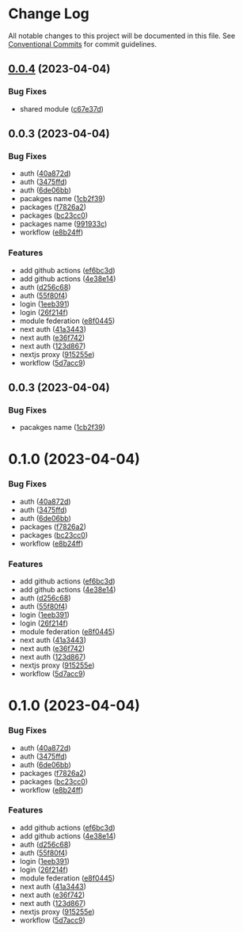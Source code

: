 # Change Log

All notable changes to this project will be documented in this file.
See [Conventional Commits](https://conventionalcommits.org) for commit guidelines.

## [0.0.4](https://github.com/ocean-network-express/mcfe-demo/compare/@ocean-network-express/mcfe-shared@0.0.3...@ocean-network-express/mcfe-shared@0.0.4) (2023-04-04)


### Bug Fixes

* shared module ([c67e37d](https://github.com/ocean-network-express/mcfe-demo/commit/c67e37d3c83249c14905eb20f62360ed4ff8c3f0))





## 0.0.3 (2023-04-04)


### Bug Fixes

* auth ([40a872d](https://github.com/ocean-network-express/mcfe-demo/commit/40a872d05357cc028427fe5e36038b12636a26a8))
* auth ([3475ffd](https://github.com/ocean-network-express/mcfe-demo/commit/3475ffddbfc6a4affd27d3bc267ebb79f37a21d6))
* auth ([6de06bb](https://github.com/ocean-network-express/mcfe-demo/commit/6de06bbc7544f7770054620b8f434bec89c73374))
* pacakges name ([1cb2f39](https://github.com/ocean-network-express/mcfe-demo/commit/1cb2f39b7370fd7394a12a8ca9c91166e00adb17))
* packages ([f7826a2](https://github.com/ocean-network-express/mcfe-demo/commit/f7826a2e516b75938e0ddfa3aa45ba8b31464bb8))
* packages ([bc23cc0](https://github.com/ocean-network-express/mcfe-demo/commit/bc23cc09de0dc7bae07d4cf18f67e3426188d199))
* packages name ([991933c](https://github.com/ocean-network-express/mcfe-demo/commit/991933c7a0da4049bfab5710e277d8e08bb90559))
* workflow ([e8b24ff](https://github.com/ocean-network-express/mcfe-demo/commit/e8b24ff0946295b2ed47f142acc753491c71a8fc))


### Features

* add github actions ([ef6bc3d](https://github.com/ocean-network-express/mcfe-demo/commit/ef6bc3d9ba608ef97c1b37e10a259fe0bd109709))
* add github actions ([4e38e14](https://github.com/ocean-network-express/mcfe-demo/commit/4e38e14acab387f515aa5007e7eb7728d125614f))
* auth ([d256c68](https://github.com/ocean-network-express/mcfe-demo/commit/d256c68af44a629ab3e3cac097cee73f47ca857a))
* auth ([55f80f4](https://github.com/ocean-network-express/mcfe-demo/commit/55f80f40460eb38e92cdb96189bd84a580f96e78))
* login ([1eeb391](https://github.com/ocean-network-express/mcfe-demo/commit/1eeb391db93652394b80eabcedda579bfbf29932))
* login ([26f214f](https://github.com/ocean-network-express/mcfe-demo/commit/26f214f2498a855cfbc86662735070acbb008f57))
* module federation ([e8f0445](https://github.com/ocean-network-express/mcfe-demo/commit/e8f04455511b1dd82cbab7933efada6fd095b94c))
* next auth ([41a3443](https://github.com/ocean-network-express/mcfe-demo/commit/41a34431f1cf29b603ca63fb4f8938b49485d672))
* next auth ([e36f742](https://github.com/ocean-network-express/mcfe-demo/commit/e36f74204404c91c246f43c8c20e561e954ffeec))
* next auth ([123d867](https://github.com/ocean-network-express/mcfe-demo/commit/123d8670e39bfb17a66bd069b6f4d41897270aea))
* nextjs proxy ([915255e](https://github.com/ocean-network-express/mcfe-demo/commit/915255e0696c7f52ab51c873fad3a55f49435f87))
* workflow ([5d7acc9](https://github.com/ocean-network-express/mcfe-demo/commit/5d7acc9cdf80edb8a72c2104794a5859aae4b7fa))





## 0.0.3 (2023-04-04)


### Bug Fixes

* pacakges name ([1cb2f39](https://github.com/ocean-network-express/mcfe-demo/commit/1cb2f39b7370fd7394a12a8ca9c91166e00adb17))



# 0.1.0 (2023-04-04)


### Bug Fixes

* auth ([40a872d](https://github.com/ocean-network-express/mcfe-demo/commit/40a872d05357cc028427fe5e36038b12636a26a8))
* auth ([3475ffd](https://github.com/ocean-network-express/mcfe-demo/commit/3475ffddbfc6a4affd27d3bc267ebb79f37a21d6))
* auth ([6de06bb](https://github.com/ocean-network-express/mcfe-demo/commit/6de06bbc7544f7770054620b8f434bec89c73374))
* packages ([f7826a2](https://github.com/ocean-network-express/mcfe-demo/commit/f7826a2e516b75938e0ddfa3aa45ba8b31464bb8))
* packages ([bc23cc0](https://github.com/ocean-network-express/mcfe-demo/commit/bc23cc09de0dc7bae07d4cf18f67e3426188d199))
* workflow ([e8b24ff](https://github.com/ocean-network-express/mcfe-demo/commit/e8b24ff0946295b2ed47f142acc753491c71a8fc))


### Features

* add github actions ([ef6bc3d](https://github.com/ocean-network-express/mcfe-demo/commit/ef6bc3d9ba608ef97c1b37e10a259fe0bd109709))
* add github actions ([4e38e14](https://github.com/ocean-network-express/mcfe-demo/commit/4e38e14acab387f515aa5007e7eb7728d125614f))
* auth ([d256c68](https://github.com/ocean-network-express/mcfe-demo/commit/d256c68af44a629ab3e3cac097cee73f47ca857a))
* auth ([55f80f4](https://github.com/ocean-network-express/mcfe-demo/commit/55f80f40460eb38e92cdb96189bd84a580f96e78))
* login ([1eeb391](https://github.com/ocean-network-express/mcfe-demo/commit/1eeb391db93652394b80eabcedda579bfbf29932))
* login ([26f214f](https://github.com/ocean-network-express/mcfe-demo/commit/26f214f2498a855cfbc86662735070acbb008f57))
* module federation ([e8f0445](https://github.com/ocean-network-express/mcfe-demo/commit/e8f04455511b1dd82cbab7933efada6fd095b94c))
* next auth ([41a3443](https://github.com/ocean-network-express/mcfe-demo/commit/41a34431f1cf29b603ca63fb4f8938b49485d672))
* next auth ([e36f742](https://github.com/ocean-network-express/mcfe-demo/commit/e36f74204404c91c246f43c8c20e561e954ffeec))
* next auth ([123d867](https://github.com/ocean-network-express/mcfe-demo/commit/123d8670e39bfb17a66bd069b6f4d41897270aea))
* nextjs proxy ([915255e](https://github.com/ocean-network-express/mcfe-demo/commit/915255e0696c7f52ab51c873fad3a55f49435f87))
* workflow ([5d7acc9](https://github.com/ocean-network-express/mcfe-demo/commit/5d7acc9cdf80edb8a72c2104794a5859aae4b7fa))





# 0.1.0 (2023-04-04)


### Bug Fixes

* auth ([40a872d](https://github.com/ocean-network-express/mcfe-demo/commit/40a872d05357cc028427fe5e36038b12636a26a8))
* auth ([3475ffd](https://github.com/ocean-network-express/mcfe-demo/commit/3475ffddbfc6a4affd27d3bc267ebb79f37a21d6))
* auth ([6de06bb](https://github.com/ocean-network-express/mcfe-demo/commit/6de06bbc7544f7770054620b8f434bec89c73374))
* packages ([f7826a2](https://github.com/ocean-network-express/mcfe-demo/commit/f7826a2e516b75938e0ddfa3aa45ba8b31464bb8))
* packages ([bc23cc0](https://github.com/ocean-network-express/mcfe-demo/commit/bc23cc09de0dc7bae07d4cf18f67e3426188d199))
* workflow ([e8b24ff](https://github.com/ocean-network-express/mcfe-demo/commit/e8b24ff0946295b2ed47f142acc753491c71a8fc))


### Features

* add github actions ([ef6bc3d](https://github.com/ocean-network-express/mcfe-demo/commit/ef6bc3d9ba608ef97c1b37e10a259fe0bd109709))
* add github actions ([4e38e14](https://github.com/ocean-network-express/mcfe-demo/commit/4e38e14acab387f515aa5007e7eb7728d125614f))
* auth ([d256c68](https://github.com/ocean-network-express/mcfe-demo/commit/d256c68af44a629ab3e3cac097cee73f47ca857a))
* auth ([55f80f4](https://github.com/ocean-network-express/mcfe-demo/commit/55f80f40460eb38e92cdb96189bd84a580f96e78))
* login ([1eeb391](https://github.com/ocean-network-express/mcfe-demo/commit/1eeb391db93652394b80eabcedda579bfbf29932))
* login ([26f214f](https://github.com/ocean-network-express/mcfe-demo/commit/26f214f2498a855cfbc86662735070acbb008f57))
* module federation ([e8f0445](https://github.com/ocean-network-express/mcfe-demo/commit/e8f04455511b1dd82cbab7933efada6fd095b94c))
* next auth ([41a3443](https://github.com/ocean-network-express/mcfe-demo/commit/41a34431f1cf29b603ca63fb4f8938b49485d672))
* next auth ([e36f742](https://github.com/ocean-network-express/mcfe-demo/commit/e36f74204404c91c246f43c8c20e561e954ffeec))
* next auth ([123d867](https://github.com/ocean-network-express/mcfe-demo/commit/123d8670e39bfb17a66bd069b6f4d41897270aea))
* nextjs proxy ([915255e](https://github.com/ocean-network-express/mcfe-demo/commit/915255e0696c7f52ab51c873fad3a55f49435f87))
* workflow ([5d7acc9](https://github.com/ocean-network-express/mcfe-demo/commit/5d7acc9cdf80edb8a72c2104794a5859aae4b7fa))
